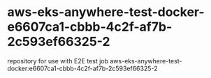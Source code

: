 # aws-eks-anywhere-test-docker-e6607ca1-cbbb-4c2f-af7b-2c593ef66325-2
repository for use with E2E test job aws-eks-anywhere-test-docker:e6607ca1-cbbb-4c2f-af7b-2c593ef66325-2
